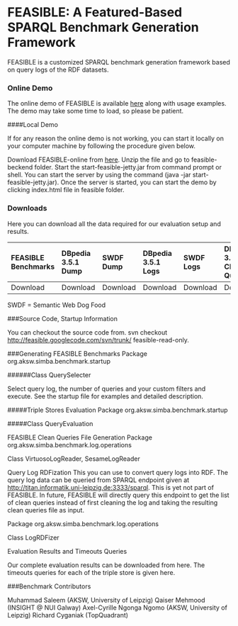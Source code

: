 # FEASIBLE: A Featured-Based SPARQL Benchmark Generation Framework

FEASIBLE is a customized SPARQL benchmark generation framework based on query logs of the RDF datasets.

### Online Demo

The online demo of FEASIBLE is available [here](http://feasible.aksw.org) along with usage examples. The demo may take some time to load, so please be patient.

####Local Demo

If for any reason the online demo is not working, you can start it locally on your computer machine by following the procedure given below.

Download FEASIBLE-online from [here](https://drive.google.com/file/d/0Bw1get4GUTJrbHA3Sl9fdThpN2s/view?usp=sharing). Unzip the file and go to feasible-beckend folder. Start the start-feasible-jetty.jar from command prompt or shell. You can start the server by using the command (java -jar start-feasible-jetty.jar). Once the server is started, you can start the demo by clicking index.html file in feasible folder.

### Downloads

Here you can download all the data required for our evaluation setup and results.

| FEASIBLE Benchmarks | DBpedia 3.5.1 Dump | SWDF Dump | DBpedia 3.5.1 Logs | SWDF Logs| DBpedia 3.5.1 Clean Queries | SWDF Clean Queries|
|:------------------------|:-----------------------|:--------------|:-----------------------|:-------------|:---------------------------------|:----------------------|
| Download | Download | Download | Download | Download | Download | Download | 

SWDF = Semantic Web Dog Food

###Source Code, Startup Information

You can checkout the source code from. svn checkout http://feasible.googlecode.com/svn/trunk/ feasible-read-only.

###Generating FEASIBLE Benchmarks
Package org.aksw.simba.benchmark.startup

######Class QuerySelecter

Select query log, the number of queries and your custom filters and execute. See the startup file for examples and detailed description.

#####Triple Stores Evaluation
Package org.aksw.simba.benchmark.startup

#####Class QueryEvaluation

FEASIBLE Clean Queries File Generation
Package org.aksw.simba.benchmark.log.operations

Class VirtuosoLogReader, SesameLogReader

Query Log RDFization
This you can use to convert query logs into RDF. The query log data can be queried from SPARQL endpoint given at http://titan.informatik.uni-leipzig.de:3333/sparql. This is yet not part of FEASIBLE. In future, FEASIBLE will directly query this endpoint to get the list of clean queries instead of first cleaning the log and taking the resulting clean queries file as input.

Package org.aksw.simba.benchmark.log.operations

Class LogRDFizer

Evaluation Results and Timeouts Queries

Our complete evaluation results can be downloaded from here. The timeouts queries for each of the triple store is given here.

###Benchmark Contributors

Muhammad Saleem (AKSW, University of Leipzig)
Qaiser Mehmood (INSIGHT @ NUI Galway)
Axel-Cyrille Ngonga Ngomo (AKSW, University of Leipzig)
Richard Cyganiak (TopQuadrant)
